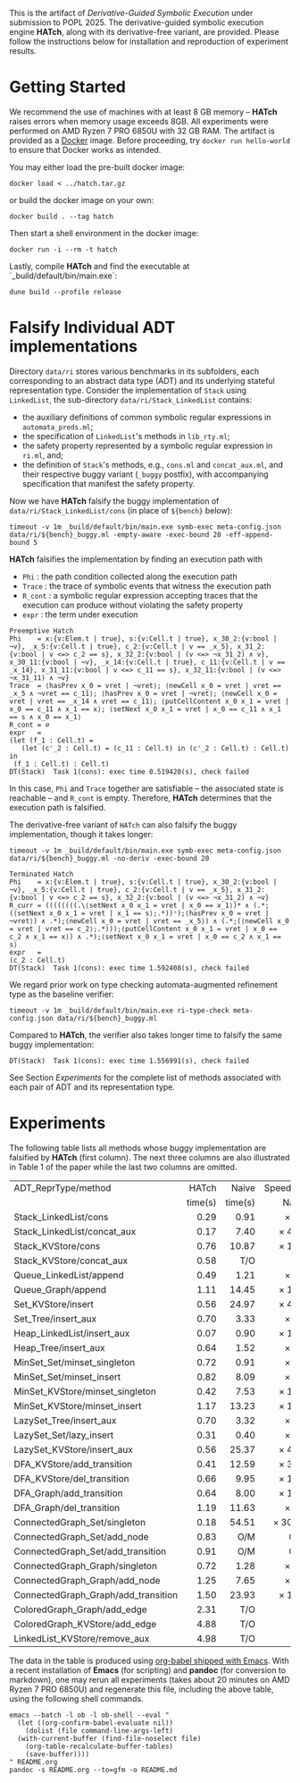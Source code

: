 This is the artifact of *Derivative-Guided Symbolic Execution* under
submission to POPL 2025. The derivative-guided symbolic execution engine
**HATch**, along with its derivative-free variant, are provided. Please
follow the instructions below for installation and reproduction of
experiment results.

# Getting Started

We recommend the use of machines with at least 8 GB memory – **HATch**
raises errors when memory usage exceeds 8GB. All experiments were
performed on AMD Ryzen 7 PRO 6850U with 32 GB RAM. The artifact is
provided as a [Docker](https://docs.docker.com/get-docker/) image.
Before proceeding, try `docker run
hello-world` to ensure that Docker works as intended.

You may either load the pre-built docker image:

``` shell
docker load < ../hatch.tar.gz
```

or build the docker image on your own:

``` shell
docker build . --tag hatch
```

Then start a shell environment in the docker image:

``` shell
docker run -i --rm -t hatch
```

Lastly, compile **HATch** and find the executable at
\`\_build/default/bin/main.exe\`:

``` shell
dune build --profile release
```

# Falsify Individual ADT implementations

Directory `data/ri` stores various benchmarks in its subfolders, each
corresponding to an abstract data type (ADT) and its underlying stateful
representation type. Consider the implementation of `Stack` using
`LinkedList`, the sub-directory `data/ri/Stack_LinkedList` contains:

- the auxiliary definitions of common symbolic regular expressions in
  `automata_preds.ml`;
- the specification of `LinkedList`'s methods in `lib_rty.ml`;
- the safety property represented by a symbolic regular expression in
  `ri.ml`, and;
- the definition of `Stack`'s methods, e.g., `cons.ml` and
  `concat_aux.ml`, and their respective buggy variant (`_buggy`
  postfix), with accompanying specification that manifest the safety
  property.

Now we have **HATch** falsify the buggy implementation of
`data/ri/Stack_LinkedList/cons` (in place of `${bench}` below):

``` shell
timeout -v 1m _build/default/bin/main.exe symb-exec meta-config.json data/ri/${bench}_buggy.ml -empty-aware -exec-bound 20 -eff-append-bound 5
```

**HATch** falsifies the implementation by finding an execution path with

- `Phi` : the path condition collected along the execution path
- `Trace` : the trace of symbolic events that witness the execution path
- `R_cont` : a symbolic regular expression accepting traces that the
  execution can produce without violating the safety property
- `expr` : the term under execution

``` shell
Preemptive Hatch
Phi    = x:{v:Elem.t | true}, s:{v:Cell.t | true}, x_30_2:{v:bool | ¬v}, _x_5:{v:Cell.t | true}, c_2:{v:Cell.t | v == _x_5}, x_31_2:{v:bool | v <=> c_2 == s}, x_32_2:{v:bool | (v <=> ¬x_31_2) ∧ v}, x_30_11:{v:bool | ¬v}, _x_14:{v:Cell.t | true}, c_11:{v:Cell.t | v == _x_14}, x_31_11:{v:bool | v <=> c_11 == s}, x_32_11:{v:bool | (v <=> ¬x_31_11) ∧ ¬v}
Trace  = ⟨hasPrev x_0 = vret | ¬vret⟩; ⟨newCell x_0 = vret | vret == _x_5 ∧ ¬vret == c_11⟩; ⟨hasPrev x_0 = vret | ¬vret⟩; ⟨newCell x_0 = vret | vret == _x_14 ∧ vret == c_11⟩; ⟨putCellContent x_0 x_1 = vret | x_0 == c_11 ∧ x_1 == x⟩; ⟨setNext x_0 x_1 = vret | x_0 == c_11 ∧ x_1 == s ∧ x_0 == x_1⟩
R_cont = ∅
expr   =
(let (f_1 : Cell.t) =
   (let (c'_2 : Cell.t) = (c_11 : Cell.t) in (c'_2 : Cell.t) : Cell.t) in
 (f_1 : Cell.t) : Cell.t)
DT(Stack)  Task 1(cons): exec time 0.519420(s), check failed
```

In this case, `Phi` and `Trace` together are satisfiable – the
associated state is reachable – and `R_cont` is empty. Therefore,
**HATch** determines that the execution path is falsified.

The derivative-free variant of `HATch` can also falsify the buggy
implementation, though it takes longer:

``` shell
timeout -v 1m _build/default/bin/main.exe symb-exec meta-config.json data/ri/${bench}_buggy.ml -no-deriv -exec-bound 20
```

``` shell
Terminated Hatch
Phi    = x:{v:Elem.t | true}, s:{v:Cell.t | true}, x_30_2:{v:bool | ¬v}, _x_5:{v:Cell.t | true}, c_2:{v:Cell.t | v == _x_5}, x_31_2:{v:bool | v <=> c_2 == s}, x_32_2:{v:bool | (v <=> ¬x_31_2) ∧ ¬v}
R_curr = ((((((((.\⟨setNext x_0 x_1 = vret | x_0 == x_1⟩)* ∧ (.*;(⟨setNext x_0 x_1 = vret | x_1 == s⟩;.*))ᶜ);⟨hasPrev x_0 = vret | ¬vret⟩) ∧ .*);⟨newCell x_0 = vret | vret == _x_5⟩) ∧ (.*;(⟨newCell x_0 = vret | vret == c_2⟩;.*)));⟨putCellContent x_0 x_1 = vret | x_0 == c_2 ∧ x_1 == x⟩) ∧ .*);⟨setNext x_0 x_1 = vret | x_0 == c_2 ∧ x_1 == s⟩
expr   =
(c_2 : Cell.t)
DT(Stack)  Task 1(cons): exec time 1.592408(s), check failed
```

We regard prior work on type checking automata-augmented refinement type
as the baseline verifier:

``` shell
timeout -v 1m _build/default/bin/main.exe ri-type-check meta-config.json data/ri/${bench}_buggy.ml
```

Compared to **HATch**, the verifier also takes longer time to falsify
the same buggy implementation:

``` shell
DT(Stack)  Task 1(cons): exec time 1.556991(s), check failed
```

See Section <span class="spurious-link"
target="*Experiments">*Experiments*</span> for the complete list of
methods associated with each pair of ADT and its representation type.

# Experiments

The following table lists all methods whose buggy implementation are
falsified by **HATch** (first column). The next three columns are also
illustrated in Table 1 of the paper while the last two columns are
omitted.

|                                     |         |         |          |          |          |
|:------------------------------------|--------:|--------:|---------:|---------:|---------:|
| ADT_ReprType/method                 |   HATch |   Naive | SpeedUp/ | Verifier | SpeedUp/ |
|                                     | time(s) | time(s) |    Naive |  time(s) | Verifier |
| Stack_LinkedList/cons               |    0.29 |    0.91 |    × 3.1 |     1.03 |    × 3.6 |
| Stack_LinkedList/concat_aux         |    0.17 |    7.40 |   × 43.5 |     2.08 |   × 12.2 |
| Stack_KVStore/cons                  |    0.76 |   10.87 |   × 14.3 |     3.20 |    × 4.2 |
| Stack_KVStore/concat_aux            |    0.58 |     T/O |      T/O |     3.85 |    × 6.6 |
| Queue_LinkedList/append             |    0.49 |    1.21 |    × 2.5 |     1.25 |    × 2.6 |
| Queue_Graph/append                  |    1.11 |   14.45 |   × 13.0 |     8.15 |    × 7.3 |
| Set_KVStore/insert                  |    0.56 |   24.97 |   × 44.6 |     0.79 |    × 1.4 |
| Set_Tree/insert_aux                 |    0.70 |    3.33 |    × 4.8 |     7.75 |   × 11.1 |
| Heap_LinkedList/insert_aux          |    0.07 |    0.90 |   × 12.9 |     0.92 |   × 13.1 |
| Heap_Tree/insert_aux                |    0.64 |    1.52 |    × 2.4 |     1.58 |    × 2.5 |
| MinSet_Set/minset_singleton         |    0.72 |    0.91 |    × 1.3 |     0.92 |    × 1.3 |
| MinSet_Set/minset_insert            |    0.82 |    8.09 |    × 9.9 |     7.89 |    × 9.6 |
| MinSet_KVStore/minset_singleton     |    0.42 |    7.53 |   × 17.9 |     1.78 |    × 4.2 |
| MinSet_KVStore/minset_insert        |    1.17 |   13.23 |   × 11.3 |    18.22 |   × 15.6 |
| LazySet_Tree/insert_aux             |    0.70 |    3.32 |    × 4.7 |     7.82 |   × 11.2 |
| LazySet_Set/lazy_insert             |    0.31 |    0.40 |    × 1.3 |     0.42 |    × 1.4 |
| LazySet_KVStore/insert_aux          |    0.56 |   25.37 |   × 45.3 |     0.79 |    × 1.4 |
| DFA_KVStore/add_transition          |    0.41 |   12.59 |   × 30.7 |    12.59 |   × 30.7 |
| DFA_KVStore/del_transition          |    0.66 |    9.95 |   × 15.1 |     9.93 |   × 15.0 |
| DFA_Graph/add_transition            |    0.64 |    8.00 |   × 12.5 |     8.75 |   × 13.7 |
| DFA_Graph/del_transition            |    1.19 |   11.63 |    × 9.8 |    10.28 |    × 8.6 |
| ConnectedGraph_Set/singleton        |    0.18 |   54.51 |  × 302.8 |     2.82 |   × 15.7 |
| ConnectedGraph_Set/add_node         |    0.83 |     O/M |      O/M |     8.31 |   × 10.0 |
| ConnectedGraph_Set/add_transition   |    0.91 |     O/M |      O/M |    10.29 |   × 11.3 |
| ConnectedGraph_Graph/singleton      |    0.72 |    1.28 |    × 1.8 |     1.25 |    × 1.7 |
| ConnectedGraph_Graph/add_node       |    1.25 |    7.65 |    × 6.1 |     7.61 |    × 6.1 |
| ConnectedGraph_Graph/add_transition |    1.50 |   23.93 |   × 16.0 |    31.09 |   × 20.7 |
| ColoredGraph_Graph/add_edge         |    2.31 |     T/O |      T/O |      T/O |      T/O |
| ColoredGraph_KVStore/add_edge       |    4.88 |     T/O |      T/O |      T/O |      T/O |
| LinkedList_KVStore/remove_aux       |    4.98 |     T/O |      T/O |      N/A |      N/A |

The data in the table is produced using [org-babel shipped with
Emacs](https://orgmode.org/worg/org-contrib/babel/). With a recent
installation of **Emacs** (for scripting) and **pandoc** (for conversion
to markdown), one may rerun all experiments (takes about 20 minutes on
AMD Ryzen 7 PRO 6850U) and regenerate this file, including the above
table, using the following shell commands.

``` shell
emacs --batch -l ob -l ob-shell --eval "
  (let ((org-confirm-babel-evaluate nil))
    (dolist (file command-line-args-left)
  (with-current-buffer (find-file-noselect file)
    (org-table-recalculate-buffer-tables)
    (save-buffer))))
" README.org
pandoc -s README.org --to=gfm -o README.md
```
